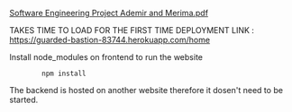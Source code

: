 
[Software Engineering Project Ademir and Merima.pdf](https://github.com/ademirson1g/OnlineFridge-Marketplace/files/8977206/Software.Engineering.Project.Ademir.and.Merima.pdf)

TAKES TIME TO LOAD FOR THE FIRST TIME
DEPLOYMENT LINK : https://guarded-bastion-83744.herokuapp.com/home

Install node_modules on frontend to run the website

            npm install
The backend is hosted on another website therefore it dosen't need to be started.
